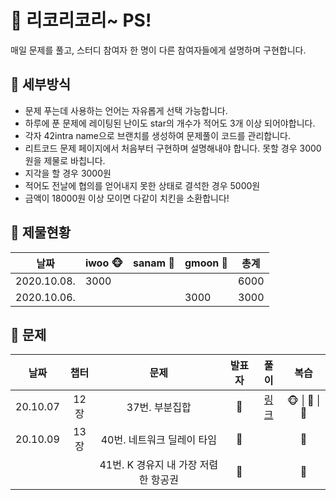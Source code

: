 # 🍉 리코리코리~ PS!

매일 문제를 풀고, 스터디 참여자 한 명이 다른 참여자들에게 설명하며 구현합니다. 


## 🍉 세부방식

- 문제 푸는데 사용하는 언어는 자유롭게 선택 가능합니다.
- 하루에 푼 문제에 레이팅된 난이도 star의 개수가 적어도 3개 이상 되어야합니다.
- 각자 42intra name으로 브랜치를 생성하여 문제풀이 코드를 관리합니다.
- 리트코드 문제 페이지에서 처음부터 구현하며 설명해내야 합니다. 못할 경우 3000원을 제물로 바칩니다.
- 지각을 할 경우 3000원
- 적어도 전날에 협의를 얻어내지 못한 상태로 결석한 경우 5000원
- 금액이 18000원 이상 모이면 다같이 치킨을 소환합니다!


## 🍉 제물현황

| 날짜 | iwoo 🐵| sanam :ghost: | gmoon 🌙 | 총계|
| ---- | ---- | ----- | ----- |----- |
| 2020.10.08.|  3000    |       |       |  6000   |
| 2020.10.06.|      |       | 3000      |  3000   |


## 🍉 문제

|   날짜   | 챕터 |      문제      | 발표자  | 풀이 |       복습        |
| :------: | :--: | :------------: | :-----: | :--: | :---------------: |
| 20.10.07 | 12장 | 37번. 부분집합 | :ghost: | [링크](https://github.com/leecoleecolee/ProblemSolving/blob/sanam/Problem/DFS_BFS/78.py) | 🐵 \| :ghost: \| 🌙 |
| 20.10.09 | 13장 | 40번. 네트워크 딜레이 타임 | 🌙 |      | 🌙 |
|          |      | 41번. K 경유지 내 가장 저렴한 항공권 | 🌙 |      | 🌙 |


